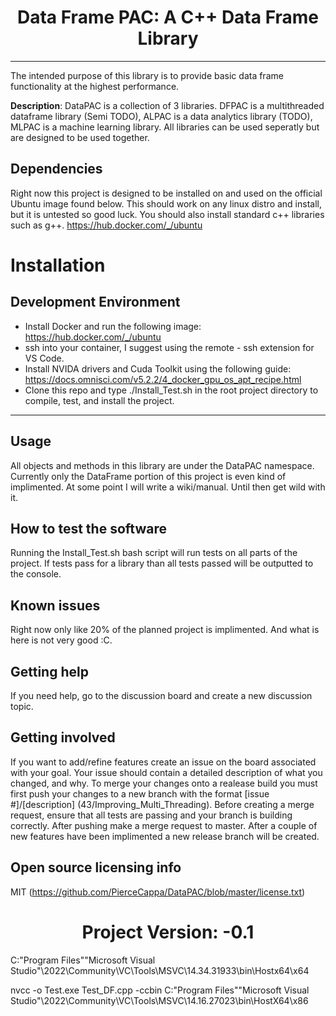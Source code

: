 <H1 style="text-align: center;"> Data Frame PAC: A C++ Data Frame Library </H1> 

----
The intended purpose of this library is to provide basic data frame functionality at the highest performance.

**Description**: DataPAC is a collection of 3 libraries. DFPAC is a multithreaded dataframe library (Semi TODO), ALPAC is a data analytics library (TODO), MLPAC is a machine learning library. All libraries can be used seperatly but are designed to be used together. 

## Dependencies

Right now this project is designed to be installed on and used on the official Ubuntu image found below. This should work on any linux distro and install, but it is untested so good luck. You should also install standard c++ libraries such as g++.
https://hub.docker.com/_/ubuntu 

# Installation
## Development Environment
 * Install Docker and run the following image: https://hub.docker.com/_/ubuntu 
 * ssh into your container, I suggest using the remote - ssh extension for VS Code.
 * Install NVIDA drivers and Cuda Toolkit using the following guide: https://docs.omnisci.com/v5.2.2/4_docker_gpu_os_apt_recipe.html 
 * Clone this repo and type ./Install_Test.sh in the root project directory to compile, test, and install the project.

---

## Usage

All objects and methods in this library are under the DataPAC namespace.
Currently only the DataFrame portion of this project is even kind of implimented.
At some point I will write a wiki/manual. Until then get wild with it.

## How to test the software

Running the Install_Test.sh bash script will run tests on all parts of the project. If tests pass for a library than all tests passed will be outputted to the console.

## Known issues

Right now only like 20% of the planned project is implimented. And what is here is not very good :C.

## Getting help

If you need help, go to the discussion board and create a new discussion topic.

## Getting involved

If you want to add/refine features create an issue on the board associated with your goal. Your issue should contain a detailed description of what you changed, and why. To merge your changes onto a realease build you must first push your changes to a new branch with the format [issue #]/[description] (43/Improving_Multi_Threading). Before creating a merge request, ensure that all tests are passing and your branch is building correctly. After pushing make a merge request to master. After a couple of new features have been implimented a new release branch will be created. 

## Open source licensing info
MIT (https://github.com/PierceCappa/DataPAC/blob/master/license.txt)

<H1 style="text-align: center;"> Project Version: -0.1 </H1>


C:\"Program Files"\"Microsoft Visual Studio"\2022\Community\VC\Tools\MSVC\14.34.31933\bin\Hostx64\x64

nvcc -o Test.exe Test_DF.cpp -ccbin C:\"Program Files"\"Microsoft Visual Studio"\2022\Community\VC\Tools\MSVC\14.16.27023\bin\HostX64\x86